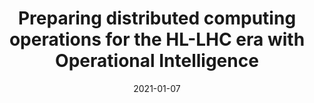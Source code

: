 ---
title: "Preparing distributed computing operations for the HL-LHC era with Operational Intelligence"
collection: publications
permalink: /publication/2021-cern
date: 2021-01-07
venue: 'Frontiers in Big Data 4'
paperurl: '/files/pubs/cern.pdf'
citation: 'Di Girolamo, A., Legger, F., Paparrigopoulos, P., Schovancová, J., Beermann, T., Boehler, M., Bonacorsi, D., Clissa, L., Decker de Sousa, L., Diotalevi, T., Giommi, L., Grigorieva, M., Giordano, D., Hohn, D., Javůrek, T., Jezequel, S., Kuznetsov, V., Lassnig, M., <b>Mageirakos, V.</b>, Olocco, M., … Tuckus, N. (2022). Preparing Distributed Computing Operations for the HL-LHC Era With Operational Intelligence. Frontiers in big data, 4, 753409'
---